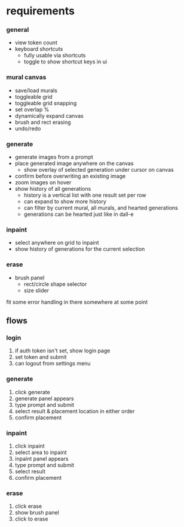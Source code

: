 # requirements

### general

- view token count
- keyboard shortcuts
  - fully usable via shortcuts
  - toggle to show shortcut keys in ui

### mural canvas

- save/load murals
- toggleable grid
- toggleable grid snapping
- set overlap %
- dynamically expand canvas
- brush and rect erasing
- undo/redo

### generate

- generate images from a prompt
- place generated image anywhere on the canvas
  - show overlay of selected generation under cursor on canvas
- confirm before overwriting an existing image
- zoom images on hover
- show history of all generations
  - history is a vertical list with one result set per row
  - can expand to show more history
  - can filter by current mural, all murals, and hearted generations
  - generations can be hearted just like in dall-e

### inpaint

- select anywhere on grid to inpaint
- show history of generations for the current selection

### erase

- brush panel
  - rect/circle shape selector
  - size slider

fit some error handling in there somewhere at some point

## flows

### login

1. if auth token isn't set, show login page
2. set token and submit
3. can logout from settings menu

### generate

1. click generate
2. generate panel appears
3. type prompt and submit
4. select result & placement location in either order
5. confirm placement

### inpaint

1. click inpaint
2. select area to inpaint
3. inpaint panel appears
4. type prompt and submit
5. select result
6. confirm placement

### erase

1. click erase
2. show brush panel
3. click to erase
